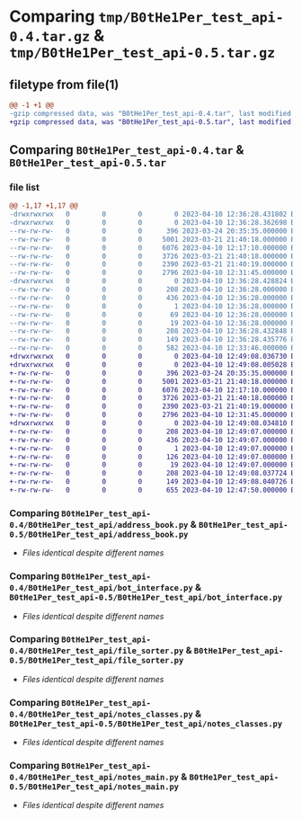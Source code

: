 # Comparing `tmp/B0tHe1Per_test_api-0.4.tar.gz` & `tmp/B0tHe1Per_test_api-0.5.tar.gz`

## filetype from file(1)

```diff
@@ -1 +1 @@
-gzip compressed data, was "B0tHe1Per_test_api-0.4.tar", last modified: Mon Apr 10 12:36:28 2023, max compression
+gzip compressed data, was "B0tHe1Per_test_api-0.5.tar", last modified: Mon Apr 10 12:49:08 2023, max compression
```

## Comparing `B0tHe1Per_test_api-0.4.tar` & `B0tHe1Per_test_api-0.5.tar`

### file list

```diff
@@ -1,17 +1,17 @@
-drwxrwxrwx   0        0        0        0 2023-04-10 12:36:28.431802 B0tHe1Per_test_api-0.4/
-drwxrwxrwx   0        0        0        0 2023-04-10 12:36:28.362698 B0tHe1Per_test_api-0.4/B0tHe1Per_test_api/
--rw-rw-rw-   0        0        0      396 2023-03-24 20:35:35.000000 B0tHe1Per_test_api-0.4/B0tHe1Per_test_api/__init__.py
--rw-rw-rw-   0        0        0     5001 2023-03-21 21:40:18.000000 B0tHe1Per_test_api-0.4/B0tHe1Per_test_api/address_book.py
--rw-rw-rw-   0        0        0     6076 2023-04-10 12:17:10.000000 B0tHe1Per_test_api-0.4/B0tHe1Per_test_api/bot_interface.py
--rw-rw-rw-   0        0        0     3726 2023-03-21 21:40:18.000000 B0tHe1Per_test_api-0.4/B0tHe1Per_test_api/file_sorter.py
--rw-rw-rw-   0        0        0     2390 2023-03-21 21:40:19.000000 B0tHe1Per_test_api-0.4/B0tHe1Per_test_api/notes_classes.py
--rw-rw-rw-   0        0        0     2796 2023-04-10 12:31:45.000000 B0tHe1Per_test_api-0.4/B0tHe1Per_test_api/notes_main.py
-drwxrwxrwx   0        0        0        0 2023-04-10 12:36:28.428824 B0tHe1Per_test_api-0.4/B0tHe1Per_test_api.egg-info/
--rw-rw-rw-   0        0        0      208 2023-04-10 12:36:28.000000 B0tHe1Per_test_api-0.4/B0tHe1Per_test_api.egg-info/PKG-INFO
--rw-rw-rw-   0        0        0      436 2023-04-10 12:36:28.000000 B0tHe1Per_test_api-0.4/B0tHe1Per_test_api.egg-info/SOURCES.txt
--rw-rw-rw-   0        0        0        1 2023-04-10 12:36:28.000000 B0tHe1Per_test_api-0.4/B0tHe1Per_test_api.egg-info/dependency_links.txt
--rw-rw-rw-   0        0        0       69 2023-04-10 12:36:28.000000 B0tHe1Per_test_api-0.4/B0tHe1Per_test_api.egg-info/entry_points.txt
--rw-rw-rw-   0        0        0       19 2023-04-10 12:36:28.000000 B0tHe1Per_test_api-0.4/B0tHe1Per_test_api.egg-info/top_level.txt
--rw-rw-rw-   0        0        0      208 2023-04-10 12:36:28.432848 B0tHe1Per_test_api-0.4/PKG-INFO
--rw-rw-rw-   0        0        0      149 2023-04-10 12:36:28.435776 B0tHe1Per_test_api-0.4/setup.cfg
--rw-rw-rw-   0        0        0      582 2023-04-10 12:33:46.000000 B0tHe1Per_test_api-0.4/setup.py
+drwxrwxrwx   0        0        0        0 2023-04-10 12:49:08.036730 B0tHe1Per_test_api-0.5/
+drwxrwxrwx   0        0        0        0 2023-04-10 12:49:08.005028 B0tHe1Per_test_api-0.5/B0tHe1Per_test_api/
+-rw-rw-rw-   0        0        0      396 2023-03-24 20:35:35.000000 B0tHe1Per_test_api-0.5/B0tHe1Per_test_api/__init__.py
+-rw-rw-rw-   0        0        0     5001 2023-03-21 21:40:18.000000 B0tHe1Per_test_api-0.5/B0tHe1Per_test_api/address_book.py
+-rw-rw-rw-   0        0        0     6076 2023-04-10 12:17:10.000000 B0tHe1Per_test_api-0.5/B0tHe1Per_test_api/bot_interface.py
+-rw-rw-rw-   0        0        0     3726 2023-03-21 21:40:18.000000 B0tHe1Per_test_api-0.5/B0tHe1Per_test_api/file_sorter.py
+-rw-rw-rw-   0        0        0     2390 2023-03-21 21:40:19.000000 B0tHe1Per_test_api-0.5/B0tHe1Per_test_api/notes_classes.py
+-rw-rw-rw-   0        0        0     2796 2023-04-10 12:31:45.000000 B0tHe1Per_test_api-0.5/B0tHe1Per_test_api/notes_main.py
+drwxrwxrwx   0        0        0        0 2023-04-10 12:49:08.034810 B0tHe1Per_test_api-0.5/B0tHe1Per_test_api.egg-info/
+-rw-rw-rw-   0        0        0      208 2023-04-10 12:49:07.000000 B0tHe1Per_test_api-0.5/B0tHe1Per_test_api.egg-info/PKG-INFO
+-rw-rw-rw-   0        0        0      436 2023-04-10 12:49:07.000000 B0tHe1Per_test_api-0.5/B0tHe1Per_test_api.egg-info/SOURCES.txt
+-rw-rw-rw-   0        0        0        1 2023-04-10 12:49:07.000000 B0tHe1Per_test_api-0.5/B0tHe1Per_test_api.egg-info/dependency_links.txt
+-rw-rw-rw-   0        0        0      126 2023-04-10 12:49:07.000000 B0tHe1Per_test_api-0.5/B0tHe1Per_test_api.egg-info/entry_points.txt
+-rw-rw-rw-   0        0        0       19 2023-04-10 12:49:07.000000 B0tHe1Per_test_api-0.5/B0tHe1Per_test_api.egg-info/top_level.txt
+-rw-rw-rw-   0        0        0      208 2023-04-10 12:49:08.037724 B0tHe1Per_test_api-0.5/PKG-INFO
+-rw-rw-rw-   0        0        0      149 2023-04-10 12:49:08.040726 B0tHe1Per_test_api-0.5/setup.cfg
+-rw-rw-rw-   0        0        0      655 2023-04-10 12:47:50.000000 B0tHe1Per_test_api-0.5/setup.py
```

### Comparing `B0tHe1Per_test_api-0.4/B0tHe1Per_test_api/address_book.py` & `B0tHe1Per_test_api-0.5/B0tHe1Per_test_api/address_book.py`

 * *Files identical despite different names*

### Comparing `B0tHe1Per_test_api-0.4/B0tHe1Per_test_api/bot_interface.py` & `B0tHe1Per_test_api-0.5/B0tHe1Per_test_api/bot_interface.py`

 * *Files identical despite different names*

### Comparing `B0tHe1Per_test_api-0.4/B0tHe1Per_test_api/file_sorter.py` & `B0tHe1Per_test_api-0.5/B0tHe1Per_test_api/file_sorter.py`

 * *Files identical despite different names*

### Comparing `B0tHe1Per_test_api-0.4/B0tHe1Per_test_api/notes_classes.py` & `B0tHe1Per_test_api-0.5/B0tHe1Per_test_api/notes_classes.py`

 * *Files identical despite different names*

### Comparing `B0tHe1Per_test_api-0.4/B0tHe1Per_test_api/notes_main.py` & `B0tHe1Per_test_api-0.5/B0tHe1Per_test_api/notes_main.py`

 * *Files identical despite different names*

